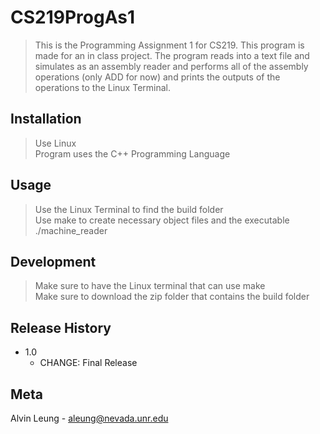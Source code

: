 # CS219ProgAs1
>This is the Programming Assignment 1 for CS219. This program is made for an in class project. The program reads into a text file and simulates as an assembly reader and performs all of the assembly operations (only ADD for now) and prints the outputs of the operations to the Linux Terminal.

## Installation
> Use Linux\
> Program uses the C++ Programming Language 

## Usage
> Use the Linux Terminal to find the build folder\
> Use make to create necessary object files and the executable\
> ./machine_reader

## Development
> Make sure to have the Linux terminal that can use make\
> Make sure to download the zip folder that contains the build folder

## Release History
* 1.0
    * CHANGE: Final Release

## Meta

Alvin Leung - aleung@nevada.unr.edu
